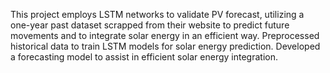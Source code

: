 This project employs LSTM networks to validate PV forecast, utilizing a one-year past dataset scrapped
from their website to predict future movements and to integrate solar energy in an efficient way. Preprocessed
historical data to train LSTM models for solar energy prediction. Developed a forecasting model
to assist in efficient solar energy integration.
